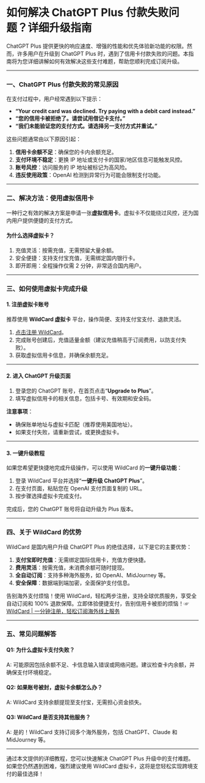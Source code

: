 # 如何解决 ChatGPT Plus 付款失败问题？详细升级指南

ChatGPT Plus 提供更快的响应速度、增强的性能和优先体验新功能的权限。然而，许多用户在升级到 ChatGPT Plus 时，遇到了信用卡付款失败的问题。本指南将为您详细讲解如何有效解决这些支付难题，帮助您顺利完成订阅升级。

---

### 一、ChatGPT Plus 付款失败的常见原因

在支付过程中，用户经常遇到以下提示：

- **“Your credit card was declined. Try paying with a debit card instead.”**  
- **“您的信用卡被拒绝了。请尝试用借记卡支付。”**  
- **“我们未能验证您的支付方式。请选择另一支付方式并重试。”**  

这些问题通常由以下原因引起：

1. **信用卡余额不足**：确保您的卡内余额充足。  
2. **支付环境不稳定**：更换 IP 地址或支付卡的国家/地区信息可能触发风控。  
3. **账号风控**：访问服务的 IP 地址被标记为高风险。  
4. **违反使用政策**：OpenAI 检测到异常行为可能会限制支付功能。  

---

### 二、解决方法：使用虚拟信用卡

一种行之有效的解决方案是申请一张**虚拟信用卡**。虚拟卡不仅能绕过风控，还为国内用户提供便捷的支付方式。

#### 为什么选择虚拟卡？

1. 充值灵活：按需充值，无需预留大量余额。  
2. 安全便捷：支持支付宝充值，无需绑定国内银行卡。  
3. 即开即用：全程操作仅需 2 分钟，非常适合国内用户。

---

### 三、如何使用虚拟卡完成升级

#### 1. 注册虚拟卡账号

推荐使用 **WildCard 虚拟卡** 平台，操作简便、支持支付宝支付、退款灵活。

1. [点击注册 WildCard](https://bit.ly/bewildcard)。  
2. 完成账号创建后，充值适量金额（建议充值稍高于订阅费用，以防支付失败）。  
3. 获取虚拟信用卡信息，并确保余额充足。  

---

#### 2. 进入 ChatGPT 升级页面

1. 登录您的 ChatGPT 账号，在首页点击“**Upgrade to Plus**”。  
2. 填写虚拟信用卡的相关信息，包括卡号、有效期和安全码。  

**注意事项**：
- 确保账单地址与虚拟卡匹配（推荐使用美国地址）。
- 如果支付失败，请重新尝试，或更换虚拟卡。

---

#### 3. 一键升级教程

如果您希望更快捷地完成升级操作，可以使用 WildCard 的**一键升级功能**：

1. 登录 WildCard 平台并选择“**一键升级 ChatGPT Plus**”。  
2. 在支付页面，粘贴您在 OpenAI 支付页面复制的 URL。  
3. 按步骤选择虚拟卡完成支付。  

完成后，您的 ChatGPT 账号将自动升级为 Plus 版本。

---

### 四、关于 WildCard 的优势

WildCard 是国内用户升级 ChatGPT Plus 的绝佳选择，以下是它的主要优势：

1. **支付宝即时充值**：无需绑定国际信用卡，充值方便快捷。  
2. **费用灵活**：按需充值，未消费余额可随时提现。  
3. **全自动订阅**：支持多种海外服务，如 OpenAI、MidJourney 等。  
4. **安全保障**：数据端到端加密，全面保护支付信息。  

告别海外支付烦恼！使用 WildCard，轻松两步注册，支持全球优质服务，享受全自动订阅和 100% 退款保障。立即体验便捷支付，告别信用卡被拒的烦恼！☞ [WildCard | 一分钟注册，轻松订阅海外线上服务](https://bit.ly/bewildcard)

---

### 五、常见问题解答

#### Q1: 为什么虚拟卡支付失败？
A: 可能原因包括余额不足、卡信息输入错误或网络问题。建议检查卡内余额，并确保支付环境稳定。

#### Q2: 如果账号被封，虚拟卡余额怎么办？
A: WildCard 支持余额提现至支付宝，无需担心资金损失。

#### Q3: WildCard 是否支持其他服务？
A: 是的！WildCard 支持订阅多个海外服务，包括 ChatGPT、Claude 和 MidJourney 等。

---

通过本文提供的详细教程，您可以快速解决 ChatGPT Plus 升级中的支付难题。如果您仍然遇到困难，强烈建议使用 WildCard 虚拟卡，这将是您轻松实现跨境支付的最佳选择！
